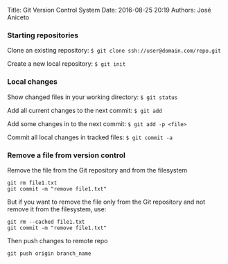 Title: Git Version Control System
Date: 2016-08-25 20:19 
Authors: José Aniceto


### Starting repositories 

Clone an existing repository: `$ git clone ssh://user@domain.com/repo.git` 

Create a new local repository: `$ git init`


### Local changes

Show changed files in your working directory: `$ git status`

Add all current changes to the next commit: `$ git add`

Add some changes in <file> to the next commit: `$ git add -p <file>`

Commit all local changes in tracked files: `$ git commit -a`


### Remove a file from version control
Remove the file from the Git repository and from the filesystem

```git
git rm file1.txt
git commit -m "remove file1.txt"
```
But if you want to remove the file only from the Git repository and not remove it from the filesystem, use:
```git
git rm --cached file1.txt
git commit -m "remove file1.txt"
```
Then push changes to remote repo
```
git push origin branch_name  
```
